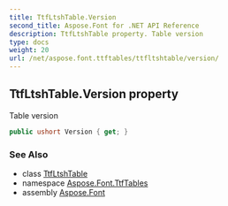 ```yaml
---
title: TtfLtshTable.Version
second_title: Aspose.Font for .NET API Reference
description: TtfLtshTable property. Table version
type: docs
weight: 20
url: /net/aspose.font.ttftables/ttfltshtable/version/
---
```

## TtfLtshTable.Version property

Table version

```csharp
public ushort Version { get; }
```

### See Also

* class [TtfLtshTable](../)
* namespace [Aspose.Font.TtfTables](../../ttfltshtable/)
* assembly [Aspose.Font](../../../)



